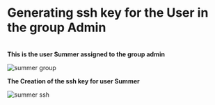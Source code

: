 <h1> Generating ssh key for the User in the group Admin </h1>
<br>
<b>This is the user Summer assigned to the group admin </b> <br>

![summer group](https://user-images.githubusercontent.com/32138488/188271706-a0cf0374-c6ff-4162-863b-a27e0fa81056.PNG)

<b>The Creation of the ssh key for user Summer </b> <br>

![summer ssh](https://user-images.githubusercontent.com/32138488/188271773-becac415-cf2a-4911-9d4b-1dc3211852d6.PNG)

